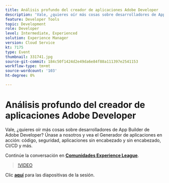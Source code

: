 ```yaml
---
title: Análisis profundo del creador de aplicaciones Adobe Developer
description: 'Vale, ¿quieres oír más cosas sobre desarrolladores de App Builder de Adobe Developer? Únase a nosotros y vea el Generador de aplicaciones de Adobe Developer en acción: código, seguridad, aplicaciones sin encabezado y sin encabezado, CI/CD y más. Esta sesión se entregó como parte del evento de contenido de Adobe Developers Live.'
feature: Developer Tools
topic: Development
role: Developer
level: Intermediate, Experienced
solution: Experience Manager
version: Cloud Service
kt: 7175
type: Event
thumbnail: 331741.jpg
source-git-commit: 184c50f1424d2e49da6e84f88a111397e2541153
workflow-type: tm+mt
source-wordcount: '103'
ht-degree: 0%

---
```



# Análisis profundo del creador de aplicaciones Adobe Developer

Vale, ¿quieres oír más cosas sobre desarrolladores de App Builder de Adobe Developer? Únase a nosotros y vea el Generador de aplicaciones en acción: código, seguridad, aplicaciones sin encabezado y sin encabezado, CI/CD y más.

Continúe la conversación en **[Comunidades Experience League](http://adobe.ly/36Yd3v6)**.

>[!VIDEO](https://video.tv.adobe.com/v/331741/?quality=12&learn=on&hidetitle=true)

Clic **[aquí](/help/adobe-developers-live/assets/app-builder.pdf)** para las diapositivas de la sesión.
